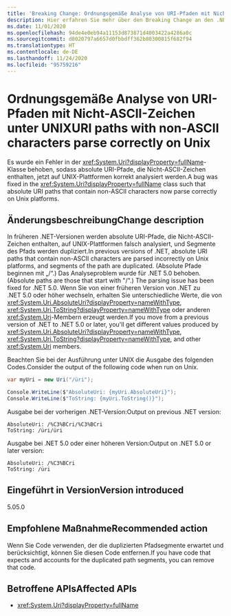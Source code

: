 ```yaml
---
title: 'Breaking Change: Ordnungsgemäße Analyse von URI-Pfaden mit Nicht-ASCII-Zeichen unter UNIX'
description: Hier erfahren Sie mehr über den Breaking Change an den .NET-Kernbibliotheken in .NET 5.0, durch den absolute URI-Pfade, die ASCII-fremde Zeichen enthalten, jetzt auf UNIX-Plattformen richtig analysiert werden.
ms.date: 11/01/2020
ms.openlocfilehash: 94de4e0eb94a11153d873871d4003422a4286a0c
ms.sourcegitcommit: d8020797a6657d0fbbdff362b80300815f682f94
ms.translationtype: HT
ms.contentlocale: de-DE
ms.lasthandoff: 11/24/2020
ms.locfileid: "95759216"
---
```

# <a name="uri-paths-with-non-ascii-characters-parse-correctly-on-unix"></a><span data-ttu-id="820d5-103">Ordnungsgemäße Analyse von URI-Pfaden mit Nicht-ASCII-Zeichen unter UNIX</span><span class="sxs-lookup"><span data-stu-id="820d5-103">URI paths with non-ASCII characters parse correctly on Unix</span></span>

<span data-ttu-id="820d5-104">Es wurde ein Fehler in der <xref:System.Uri?displayProperty=fullName>-Klasse behoben, sodass absolute URI-Pfade, die Nicht-ASCII-Zeichen enthalten, jetzt auf UNIX-Plattformen korrekt analysiert werden.</span><span class="sxs-lookup"><span data-stu-id="820d5-104">A bug was fixed in the <xref:System.Uri?displayProperty=fullName> class such that absolute URI paths that contain non-ASCII characters now parse correctly on Unix platforms.</span></span>

## <a name="change-description"></a><span data-ttu-id="820d5-105">Änderungsbeschreibung</span><span class="sxs-lookup"><span data-stu-id="820d5-105">Change description</span></span>

<span data-ttu-id="820d5-106">In früheren .NET-Versionen werden absolute URI-Pfade, die Nicht-ASCII-Zeichen enthalten, auf UNIX-Plattformen falsch analysiert, und Segmente des Pfads werden dupliziert.</span><span class="sxs-lookup"><span data-stu-id="820d5-106">In previous versions of .NET, absolute URI paths that contain non-ASCII characters are parsed incorrectly on Unix platforms, and segments of the path are duplicated.</span></span> <span data-ttu-id="820d5-107">(Absolute Pfade beginnen mit „/“.) Das Analyseproblem wurde für .NET 5.0 behoben.</span><span class="sxs-lookup"><span data-stu-id="820d5-107">(Absolute paths are those that start with "/".) The parsing issue has been fixed for .NET 5.0.</span></span> <span data-ttu-id="820d5-108">Wenn Sie von einer früheren Version von .NET zu .NET 5.0 oder höher wechseln, erhalten Sie unterschiedliche Werte, die von <xref:System.Uri.AbsoluteUri?displayProperty=nameWithType>, <xref:System.Uri.ToString?displayProperty=nameWithType> oder anderen <xref:System.Uri>-Membern erzeugt werden.</span><span class="sxs-lookup"><span data-stu-id="820d5-108">If you move from a previous version of .NET to .NET 5.0 or later, you'll get different values produced by <xref:System.Uri.AbsoluteUri?displayProperty=nameWithType>, <xref:System.Uri.ToString?displayProperty=nameWithType>, and other <xref:System.Uri> members.</span></span>

<span data-ttu-id="820d5-109">Beachten Sie bei der Ausführung unter UNIX die Ausgabe des folgenden Codes.</span><span class="sxs-lookup"><span data-stu-id="820d5-109">Consider the output of the following code when run on Unix.</span></span>

```csharp
var myUri = new Uri("/üri");

Console.WriteLine($"AbsoluteUri: {myUri.AbsoluteUri}");
Console.WriteLine($"ToString: {myUri.ToString()}");
```

<span data-ttu-id="820d5-110">Ausgabe bei der vorherigen .NET-Version:</span><span class="sxs-lookup"><span data-stu-id="820d5-110">Output on previous .NET version:</span></span>

```text
AbsoluteUri: /%C3%BCri/%C3%BCri
ToString: /üri/üri
```

<span data-ttu-id="820d5-111">Ausgabe bei .NET 5.0 oder einer höheren Version:</span><span class="sxs-lookup"><span data-stu-id="820d5-111">Output on .NET 5.0 or later version:</span></span>

```text
AbsoluteUri: /%C3%BCri
ToString: /üri
```

## <a name="version-introduced"></a><span data-ttu-id="820d5-112">Eingeführt in Version</span><span class="sxs-lookup"><span data-stu-id="820d5-112">Version introduced</span></span>

<span data-ttu-id="820d5-113">5.0</span><span class="sxs-lookup"><span data-stu-id="820d5-113">5.0</span></span>

## <a name="recommended-action"></a><span data-ttu-id="820d5-114">Empfohlene Maßnahme</span><span class="sxs-lookup"><span data-stu-id="820d5-114">Recommended action</span></span>

<span data-ttu-id="820d5-115">Wenn Sie Code verwenden, der die duplizierten Pfadsegmente erwartet und berücksichtigt, können Sie diesen Code entfernen.</span><span class="sxs-lookup"><span data-stu-id="820d5-115">If you have code that expects and accounts for the duplicated path segments, you can remove that code.</span></span>

## <a name="affected-apis"></a><span data-ttu-id="820d5-116">Betroffene APIs</span><span class="sxs-lookup"><span data-stu-id="820d5-116">Affected APIs</span></span>

- <xref:System.Uri?displayProperty=fullName>

<!--

### Category

Core .NET libraries

### Affected APIs

- `T:System.Uri`

-->
